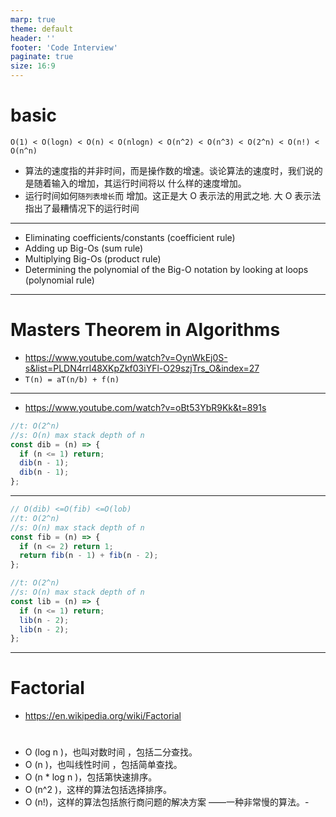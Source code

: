 ```yaml
---
marp: true
theme: default
header: ''
footer: 'Code Interview'
paginate: true
size: 16:9
---
```


# basic

`O(1) < O(logn) < O(n) < O(nlogn) < O(n^2) < O(n^3) < O(2^n) < O(n!) < O(n^n)`

- 算法的速度指的并非时间，而是操作数的增速。谈论算法的速度时，我们说的是随着输入的增加，其运行时间将以 什么样的速度增加。
- 运行时间如何`随列表增长`而 增加。这正是大 O 表示法的用武之地. 大 O 表示法指出了最糟情况下的运行时间

---

- Eliminating coefficients/constants (coefficient rule)
- Adding up Big-Os (sum rule)
- Multiplying Big-Os (product rule)
- Determining the polynomial of the Big-O notation by looking at loops (polynomial rule)

---

# Masters Theorem in Algorithms

- https://www.youtube.com/watch?v=OynWkEj0S-s&list=PLDN4rrl48XKpZkf03iYFl-O29szjTrs_O&index=27
- `T(n) = aT(n/b) + f(n)`

---

- https://www.youtube.com/watch?v=oBt53YbR9Kk&t=891s

```js
//t: O(2^n)
//s: O(n) max stack depth of n
const dib = (n) => {
  if (n <= 1) return;
  dib(n - 1);
  dib(n - 1);
};
```

---

```js
// O(dib) <=O(fib) <=O(lob)
//t: O(2^n)
//s: O(n) max stack depth of n
const fib = (n) => {
  if (n <= 2) return 1;
  return fib(n - 1) + fib(n - 2);
};
```

```js
//t: O(2^n)
//s: O(n) max stack depth of n
const lib = (n) => {
  if (n <= 1) return;
  lib(n - 2);
  lib(n - 2);
};
```

---

# Factorial

- https://en.wikipedia.org/wiki/Factorial

#

- O (log n )，也叫对数时间 ，包括二分查找。
- O (n )，也叫线性时间 ，包括简单查找。
- O (n \* log n )，包括第快速排序。
- O (n^2 )，这样的算法包括选择排序。
- O (n!)，这样的算法包括旅行商问题的解决方案 ——一种非常慢的算法。-
